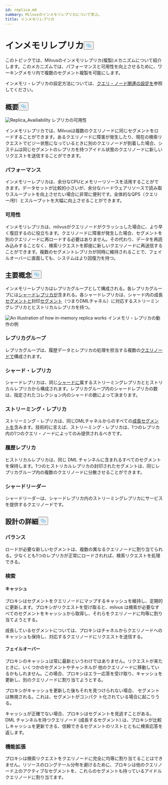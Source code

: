 ```yaml
---
id: replica.md
summary: Milvusのインメモリレプリカについて学ぶ。
title: インメモリレプリカ
---
```

<h1 id="In-Memory-Replica" class="common-anchor-header">インメモリレプリカ<button data-href="#In-Memory-Replica" class="anchor-icon" translate="no">
      <svg translate="no"
        aria-hidden="true"
        focusable="false"
        height="20"
        version="1.1"
        viewBox="0 0 16 16"
        width="16"
      >
        <path
          fill="#0092E4"
          fill-rule="evenodd"
          d="M4 9h1v1H4c-1.5 0-3-1.69-3-3.5S2.55 3 4 3h4c1.45 0 3 1.69 3 3.5 0 1.41-.91 2.72-2 3.25V8.59c.58-.45 1-1.27 1-2.09C10 5.22 8.98 4 8 4H4c-.98 0-2 1.22-2 2.5S3 9 4 9zm9-3h-1v1h1c1 0 2 1.22 2 2.5S13.98 12 13 12H9c-.98 0-2-1.22-2-2.5 0-.83.42-1.64 1-2.09V6.25c-1.09.53-2 1.84-2 3.25C6 11.31 7.55 13 9 13h4c1.45 0 3-1.69 3-3.5S14.5 6 13 6z"
        ></path>
      </svg>
    </button></h1><p>このトピックでは、Milvusのインメモリレプリカ(複製)メカニズムについて紹介します。このメカニズムでは、パフォーマンスと可用性を向上させるために、ワーキングメモリ内で複数のセグメント複製を可能にします。</p>
<p>インメモリ・レプリカの設定方法については、<a href="/docs/ja/configure_querynode.md#queryNodereplicas">クエリ・ノード関連の設定を</a>参照してください。</p>
<h2 id="Overview" class="common-anchor-header">概要<button data-href="#Overview" class="anchor-icon" translate="no">
      <svg translate="no"
        aria-hidden="true"
        focusable="false"
        height="20"
        version="1.1"
        viewBox="0 0 16 16"
        width="16"
      >
        <path
          fill="#0092E4"
          fill-rule="evenodd"
          d="M4 9h1v1H4c-1.5 0-3-1.69-3-3.5S2.55 3 4 3h4c1.45 0 3 1.69 3 3.5 0 1.41-.91 2.72-2 3.25V8.59c.58-.45 1-1.27 1-2.09C10 5.22 8.98 4 8 4H4c-.98 0-2 1.22-2 2.5S3 9 4 9zm9-3h-1v1h1c1 0 2 1.22 2 2.5S13.98 12 13 12H9c-.98 0-2-1.22-2-2.5 0-.83.42-1.64 1-2.09V6.25c-1.09.53-2 1.84-2 3.25C6 11.31 7.55 13 9 13h4c1.45 0 3-1.69 3-3.5S14.5 6 13 6z"
        ></path>
      </svg>
    </button></h2><p>
  
   <span class="img-wrapper"> <img translate="no" src="/docs/v2.5.x/assets/replica_availability.jpg" alt="Replica_Availiability" class="doc-image" id="replica_availiability" />
   </span> <span class="img-wrapper"> <span>レプリカの可用性</span> </span></p>
<p>インメモリレプリカでは、Milvusは複数のクエリノードに同じセグメントをロードすることができます。あるクエリノードに障害が発生したり、現在の検索リクエストでビジー状態になっているときに別のクエリノードが到着した場合、システムは同じセグメントのレプリカを持つアイドル状態のクエリノードに新しいリクエストを送信することができます。</p>
<h3 id="Performance" class="common-anchor-header">パフォーマンス</h3><p>インメモリーレプリカは、余分なCPUとメモリーリソースを活用することができます。データセットが比較的小さいが、余分なハードウェアリソースで読み取りスループットを向上させたい場合に非常に便利です。全体的なQPS（クエリー/秒）とスループットを大幅に向上させることができます。</p>
<h3 id="Availability" class="common-anchor-header">可用性</h3><p>インメモリレプリカは、milvusがクエリノードがクラッシュした場合に、より早く復旧するのに役立ちます。クエリノードに障害が発生した場合、セグメントを別のクエリノードに再ロードする必要はありません。その代わり、データを再読み込みすることなく、検索リクエストを即座に新しいクエリノードに再送信することができます。複数のセグメントレプリカが同時に維持されることで、フェイルオーバーに直面しても、システムはより回復力を持つ。</p>
<h2 id="Key-Concepts" class="common-anchor-header">主要概念<button data-href="#Key-Concepts" class="anchor-icon" translate="no">
      <svg translate="no"
        aria-hidden="true"
        focusable="false"
        height="20"
        version="1.1"
        viewBox="0 0 16 16"
        width="16"
      >
        <path
          fill="#0092E4"
          fill-rule="evenodd"
          d="M4 9h1v1H4c-1.5 0-3-1.69-3-3.5S2.55 3 4 3h4c1.45 0 3 1.69 3 3.5 0 1.41-.91 2.72-2 3.25V8.59c.58-.45 1-1.27 1-2.09C10 5.22 8.98 4 8 4H4c-.98 0-2 1.22-2 2.5S3 9 4 9zm9-3h-1v1h1c1 0 2 1.22 2 2.5S13.98 12 13 12H9c-.98 0-2-1.22-2-2.5 0-.83.42-1.64 1-2.09V6.25c-1.09.53-2 1.84-2 3.25C6 11.31 7.55 13 9 13h4c1.45 0 3-1.69 3-3.5S14.5 6 13 6z"
        ></path>
      </svg>
    </button></h2><p>インメモリーレプリカはレプリカグループとして構成される。各レプリカグループには<a href="https://milvus.io/docs/v2.1.x/glossary.md#Sharding">シャードレプリカが</a>含まれる。各シャードレプリカは、シャード内の成長<a href="https://milvus.io/docs/v2.1.x/glossary.md#Segment">セグメントと</a>封印<a href="https://milvus.io/docs/v2.1.x/glossary.md#Segment">セグメント</a>（つまりDMLチャネル）に対応するストリーミングレプリカとヒストリカルレプリカを持つ。</p>
<p>
  
   <span class="img-wrapper"> <img translate="no" src="/docs/v2.5.x/assets/replica_group.png" alt="An illustration of how in-memory replica works" class="doc-image" id="an-illustration-of-how-in-memory-replica-works" />
   </span> <span class="img-wrapper"> <span>インメモリ・レプリカの動作の例</span> </span></p>
<h3 id="Replica-group" class="common-anchor-header">レプリカグループ</h3><p>レプリカグループは、履歴データとレプリカの処理を担当する複数の<a href="https://milvus.io/docs/v2.1.x/four_layers.md#Query-node">クエリノードで</a>構成されます。</p>
<h3 id="Shard-replica" class="common-anchor-header">シャード・レプリカ</h3><p>シャードレプリカは、同じ<a href="https://milvus.io/blog/deep-dive-1-milvus-architecture-overview.md#Shard">シャードに</a>属するストリーミングレプリカとヒストリカルレプリカから構成されます。レプリカグループ内のシャードレプリカの数は、指定されたコレクション内のシャードの数によって決まります。</p>
<h3 id="Streaming-replica" class="common-anchor-header">ストリーミング・レプリカ</h3><p>ストリーミング・レプリカは、同じDMLチャネルからのすべての<a href="https://milvus.io/docs/v2.1.x/glossary.md#Segment">成長セグメントを</a>含みます。技術的に言えば、ストリーミング・レプリカは、1つのレプリカ内の1つのクエリ・ノードによってのみ提供されるべきです。</p>
<h3 id="Historical-replica" class="common-anchor-header">履歴レプリカ</h3><p>ヒストリカルレプリカは、同じ DML チャンネルに含まれるすべてのセグメントを保持します。1つのヒストリカルレプリカの封印されたセグメントは、同じレプリカグループ内の複数のクエリノードに分散させることができます。</p>
<h3 id="Shard-leader" class="common-anchor-header">シャードリーダー</h3><p>シャードリーダーは、シャードレプリカ内のストリーミングレプリカにサービスを提供するクエリノードです。</p>
<h2 id="Design-Details" class="common-anchor-header">設計の詳細<button data-href="#Design-Details" class="anchor-icon" translate="no">
      <svg translate="no"
        aria-hidden="true"
        focusable="false"
        height="20"
        version="1.1"
        viewBox="0 0 16 16"
        width="16"
      >
        <path
          fill="#0092E4"
          fill-rule="evenodd"
          d="M4 9h1v1H4c-1.5 0-3-1.69-3-3.5S2.55 3 4 3h4c1.45 0 3 1.69 3 3.5 0 1.41-.91 2.72-2 3.25V8.59c.58-.45 1-1.27 1-2.09C10 5.22 8.98 4 8 4H4c-.98 0-2 1.22-2 2.5S3 9 4 9zm9-3h-1v1h1c1 0 2 1.22 2 2.5S13.98 12 13 12H9c-.98 0-2-1.22-2-2.5 0-.83.42-1.64 1-2.09V6.25c-1.09.53-2 1.84-2 3.25C6 11.31 7.55 13 9 13h4c1.45 0 3-1.69 3-3.5S14.5 6 13 6z"
        ></path>
      </svg>
    </button></h2><h3 id="Balance" class="common-anchor-header">バランス</h3><p>ロードが必要な新しいセグメントは、複数の異なるクエリノードに割り当てられる。少なくとも1つのレプリカが正常にロードされれば、検索リクエストを処理できる。</p>
<h3 id="Search" class="common-anchor-header">検索</h3><h4 id="Cache" class="common-anchor-header">キャッシュ</h4><p>プロキシはセグメントをクエリノードにマップするキャッシュを維持し、定期的に更新します。プロキシがリクエストを受け取ると、milvus は検索が必要なすべてのセグメントをキャッシュから取得し、それらをクエリノードに均等に割り当てようとする。</p>
<p>成長しているセグメントについては、プロキシはチャネルからクエリノードへのキャッシュも保持し、対応するクエリノードにリクエストを送信する。</p>
<h4 id="Failover" class="common-anchor-header">フェイルオーバー</h4><p>プロキシのキャッシュは常に最新というわけではありません。リクエストが来たときに、いくつかのセグメントやチャンネルが 他のクエリノードに移動しているかもしれません。この場合、プロキシはエラー応答を受け取り、キャッシュを更新し、別のクエリノードに割り当てようとする。</p>
<p>プロキシがキャッシュを更新した後もそれを見つけられない場合、 セグメントは無視される。これは、セグメントがコンパク ト化されている場合に起こりうる。</p>
<p>キャッシュが正確でない場合、プロキシはセグメントを見逃すことがある。DML チャンネルを持つクエリノード (成長するセグメント) は、プロキシが比較しキャッシュを更新できる、信頼できるセグメントのリストとともに検索応答を返します。</p>
<h3 id="Enhancement" class="common-anchor-header">機能拡張</h3><p>プロキシは検索リクエストをクエリノードに完全に均等に割り当てることはできません。リソースのロングテール分布を避けるために、プロキシは他のクエリノード上のアクティブなセグメントを、これらのセグメントも持っているアイドルクエリノードに割り当てます。</p>
